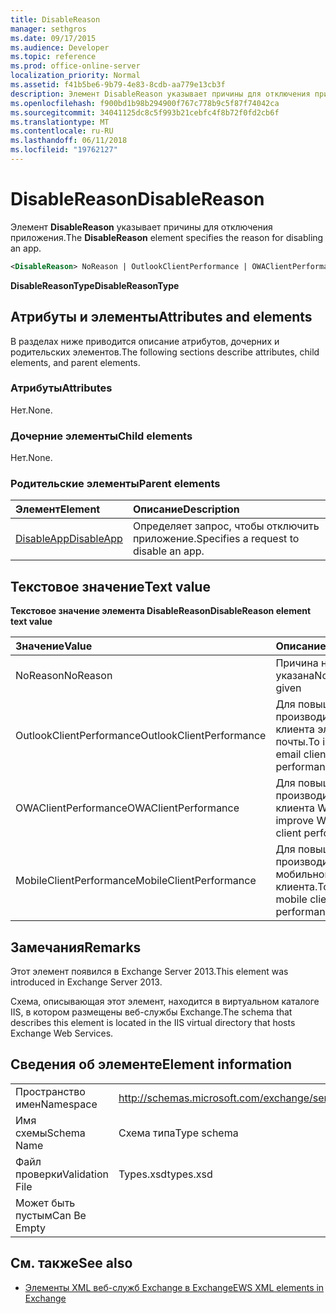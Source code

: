 ```yaml
---
title: DisableReason
manager: sethgros
ms.date: 09/17/2015
ms.audience: Developer
ms.topic: reference
ms.prod: office-online-server
localization_priority: Normal
ms.assetid: f41b5be6-9b79-4e83-8cdb-aa779e13cb3f
description: Элемент DisableReason указывает причины для отключения приложения.
ms.openlocfilehash: f900bd1b98b294900f767c778b9c5f87f74042ca
ms.sourcegitcommit: 34041125dc8c5f993b21cebfc4f8b72f0fd2cb6f
ms.translationtype: MT
ms.contentlocale: ru-RU
ms.lasthandoff: 06/11/2018
ms.locfileid: "19762127"
---
```

# <a name="disablereason"></a><span data-ttu-id="d6193-103">DisableReason</span><span class="sxs-lookup"><span data-stu-id="d6193-103">DisableReason</span></span>

<span data-ttu-id="d6193-104">Элемент **DisableReason** указывает причины для отключения приложения.</span><span class="sxs-lookup"><span data-stu-id="d6193-104">The **DisableReason** element specifies the reason for disabling an app.</span></span> 
  
```XML
<DisableReason> NoReason | OutlookClientPerformance | OWAClientPerformance | MobileClientPerformance </DisableReason>
```

 <span data-ttu-id="d6193-105">**DisableReasonType**</span><span class="sxs-lookup"><span data-stu-id="d6193-105">**DisableReasonType**</span></span>
## <a name="attributes-and-elements"></a><span data-ttu-id="d6193-106">Атрибуты и элементы</span><span class="sxs-lookup"><span data-stu-id="d6193-106">Attributes and elements</span></span>

<span data-ttu-id="d6193-107">В разделах ниже приводится описание атрибутов, дочерних и родительских элементов.</span><span class="sxs-lookup"><span data-stu-id="d6193-107">The following sections describe attributes, child elements, and parent elements.</span></span>
  
### <a name="attributes"></a><span data-ttu-id="d6193-108">Атрибуты</span><span class="sxs-lookup"><span data-stu-id="d6193-108">Attributes</span></span>

<span data-ttu-id="d6193-109">Нет.</span><span class="sxs-lookup"><span data-stu-id="d6193-109">None.</span></span>
  
### <a name="child-elements"></a><span data-ttu-id="d6193-110">Дочерние элементы</span><span class="sxs-lookup"><span data-stu-id="d6193-110">Child elements</span></span>

<span data-ttu-id="d6193-111">Нет.</span><span class="sxs-lookup"><span data-stu-id="d6193-111">None.</span></span>
  
### <a name="parent-elements"></a><span data-ttu-id="d6193-112">Родительские элементы</span><span class="sxs-lookup"><span data-stu-id="d6193-112">Parent elements</span></span>

|<span data-ttu-id="d6193-113">**Элемент**</span><span class="sxs-lookup"><span data-stu-id="d6193-113">**Element**</span></span>|<span data-ttu-id="d6193-114">**Описание**</span><span class="sxs-lookup"><span data-stu-id="d6193-114">**Description**</span></span>|
|:-----|:-----|
|[<span data-ttu-id="d6193-115">DisableApp</span><span class="sxs-lookup"><span data-stu-id="d6193-115">DisableApp</span></span>](disableapp.md) <br/> |<span data-ttu-id="d6193-116">Определяет запрос, чтобы отключить приложение.</span><span class="sxs-lookup"><span data-stu-id="d6193-116">Specifies a request to disable an app.</span></span>  <br/> |
   
## <a name="text-value"></a><span data-ttu-id="d6193-117">Текстовое значение</span><span class="sxs-lookup"><span data-stu-id="d6193-117">Text value</span></span>

<span data-ttu-id="d6193-118">**Текстовое значение элемента DisableReason**</span><span class="sxs-lookup"><span data-stu-id="d6193-118">**DisableReason element text value**</span></span>

|<span data-ttu-id="d6193-119">**Значение**</span><span class="sxs-lookup"><span data-stu-id="d6193-119">**Value**</span></span>|<span data-ttu-id="d6193-120">**Описание**</span><span class="sxs-lookup"><span data-stu-id="d6193-120">**Description**</span></span>|
|:-----|:-----|
|<span data-ttu-id="d6193-121">NoReason</span><span class="sxs-lookup"><span data-stu-id="d6193-121">NoReason</span></span>  <br/> |<span data-ttu-id="d6193-122">Причина не указана</span><span class="sxs-lookup"><span data-stu-id="d6193-122">No reason given</span></span>  <br/> |
|<span data-ttu-id="d6193-123">OutlookClientPerformance</span><span class="sxs-lookup"><span data-stu-id="d6193-123">OutlookClientPerformance</span></span>  <br/> |<span data-ttu-id="d6193-124">Для повышения производительности клиента электронной почты.</span><span class="sxs-lookup"><span data-stu-id="d6193-124">To improve email client performance.</span></span>  <br/> |
|<span data-ttu-id="d6193-125">OWAClientPerformance</span><span class="sxs-lookup"><span data-stu-id="d6193-125">OWAClientPerformance</span></span>  <br/> |<span data-ttu-id="d6193-126">Для повышения производительности клиента Web app.</span><span class="sxs-lookup"><span data-stu-id="d6193-126">To improve Web app client performance.</span></span>  <br/> |
|<span data-ttu-id="d6193-127">MobileClientPerformance</span><span class="sxs-lookup"><span data-stu-id="d6193-127">MobileClientPerformance</span></span>  <br/> |<span data-ttu-id="d6193-128">Для повышения производительности мобильного клиента.</span><span class="sxs-lookup"><span data-stu-id="d6193-128">To improve mobile client performance.</span></span>  <br/> |
   
## <a name="remarks"></a><span data-ttu-id="d6193-129">Замечания</span><span class="sxs-lookup"><span data-stu-id="d6193-129">Remarks</span></span>

<span data-ttu-id="d6193-130">Этот элемент появился в Exchange Server 2013.</span><span class="sxs-lookup"><span data-stu-id="d6193-130">This element was introduced in Exchange Server 2013.</span></span>
  
<span data-ttu-id="d6193-131">Схема, описывающая этот элемент, находится в виртуальном каталоге IIS, в котором размещены веб-службы Exchange.</span><span class="sxs-lookup"><span data-stu-id="d6193-131">The schema that describes this element is located in the IIS virtual directory that hosts Exchange Web Services.</span></span>
  
## <a name="element-information"></a><span data-ttu-id="d6193-132">Сведения об элементе</span><span class="sxs-lookup"><span data-stu-id="d6193-132">Element information</span></span>

|||
|:-----|:-----|
|<span data-ttu-id="d6193-133">Пространство имен</span><span class="sxs-lookup"><span data-stu-id="d6193-133">Namespace</span></span>  <br/> |http://schemas.microsoft.com/exchange/services/2006/types  <br/> |
|<span data-ttu-id="d6193-134">Имя схемы</span><span class="sxs-lookup"><span data-stu-id="d6193-134">Schema Name</span></span>  <br/> |<span data-ttu-id="d6193-135">Схема типа</span><span class="sxs-lookup"><span data-stu-id="d6193-135">Type schema</span></span>  <br/> |
|<span data-ttu-id="d6193-136">Файл проверки</span><span class="sxs-lookup"><span data-stu-id="d6193-136">Validation File</span></span>  <br/> |<span data-ttu-id="d6193-137">Types.xsd</span><span class="sxs-lookup"><span data-stu-id="d6193-137">types.xsd</span></span>  <br/> |
|<span data-ttu-id="d6193-138">Может быть пустым</span><span class="sxs-lookup"><span data-stu-id="d6193-138">Can Be Empty</span></span>  <br/> ||
   
## <a name="see-also"></a><span data-ttu-id="d6193-139">См. также</span><span class="sxs-lookup"><span data-stu-id="d6193-139">See also</span></span>

- [<span data-ttu-id="d6193-140">Элементы XML веб-служб Exchange в Exchange</span><span class="sxs-lookup"><span data-stu-id="d6193-140">EWS XML elements in Exchange</span></span>](ews-xml-elements-in-exchange.md)

